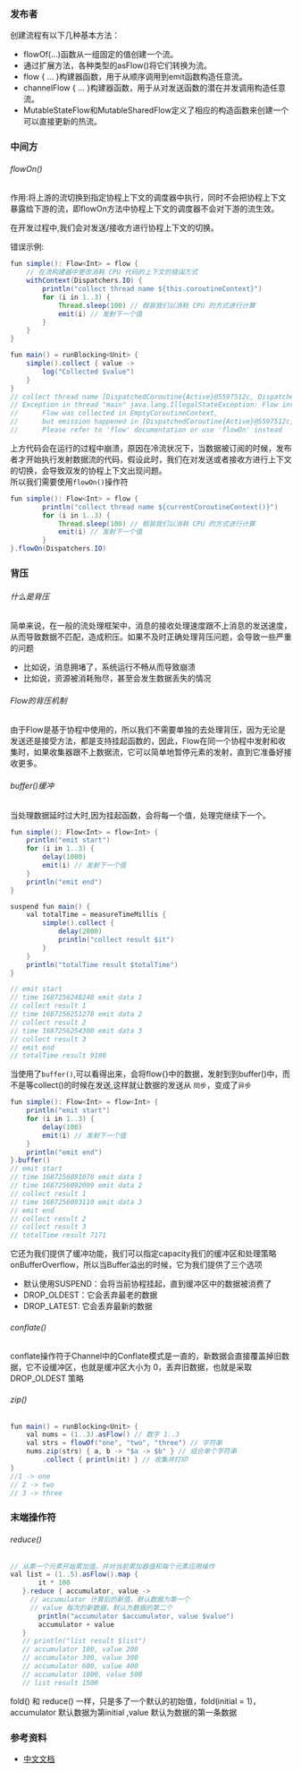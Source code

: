 ### 发布者
创建流程有以下几种基本方法：  
- flowOf(...)函数从一组固定的值创建一个流。
- 通过扩展方法，各种类型的asFlow()将它们转换为流。
- flow { ... }构建器函数，用于从顺序调用到emit函数构造任意流。
- channelFlow { ... }构建器函数，用于从对发送函数的潜在并发调用构造任意流。
- MutableStateFlow和MutableSharedFlow定义了相应的构造函数来创建一个可以直接更新的热流。

### 中间方

###### flowOn()
作用:将上游的流切换到指定协程上下文的调度器中执行，同时不会把协程上下文暴露给下游的流，即flowOn方法中协程上下文的调度器不会对下游的流生效。  

在开发过程中,我们会对发送/接收方进行协程上下文的切换。  

错误示例:
```Java
fun simple(): Flow<Int> = flow {
    // 在流构建器中更改消耗 CPU 代码的上下文的错误方式
    withContext(Dispatchers.IO) {
        println("collect thread name ${this.coroutineContext}")
        for (i in 1..3) {
            Thread.sleep(100) // 假装我们以消耗 CPU 的方式进行计算
            emit(i) // 发射下一个值
        }
    }
}

fun main() = runBlocking<Unit> {
    simple().collect { value ->
        log("Collected $value")
    }
}  
// collect thread name [DispatchedCoroutine{Active}@5597512c, Dispatchers.IO]
// Exception in thread "main" java.lang.IllegalStateException: Flow invariant is violated:
// 		Flow was collected in EmptyCoroutineContext,
// 		but emission happened in [DispatchedCoroutine{Active}@5597512c, Dispatchers.IO].
// 		Please refer to 'flow' documentation or use 'flowOn' instead
```
上方代码会在运行的过程中崩溃，原因在冷流状况下，当数据被订阅的时候，发布者才开始执行发射数据流的代码，假设此时，我们在对发送或者接收方进行上下文的切换，会导致双发的协程上下文出现问题。  
所以我们需要使用`flowOn()`操作符
```Java
fun simple(): Flow<Int> = flow {
        println("collect thread name ${currentCoroutineContext()}")
        for (i in 1..3) {
            Thread.sleep(100) // 假装我们以消耗 CPU 的方式进行计算
            emit(i) // 发射下一个值
        }
}.flowOn(Dispatchers.IO)
```
### 背压
###### 什么是背压
简单来说，在一般的流处理框架中，消息的接收处理速度跟不上消息的发送速度，从而导致数据不匹配，造成积压。如果不及时正确处理背压问题，会导致一些严重的问题

- 比如说，消息拥堵了，系统运行不畅从而导致崩溃
- 比如说，资源被消耗殆尽，甚至会发生数据丢失的情况

###### Flow的背压机制
由于Flow是基于协程中使用的，所以我们不需要单独的去处理背压，因为无论是发送还是接受方法，都是支持挂起函数的，因此，Flow<T>在同一个协程中发射和收集时，如果收集器跟不上数据流，它可以简单地暂停元素的发射，直到它准备好接收更多。

###### buffer()缓冲
当处理数据延时过大时,因为挂起函数，会将每一个值，处理完继续下一个。
```Java
fun simple(): Flow<Int> = flow<Int> {
    println("emit start")
    for (i in 1..3) {
        delay(1000)
        emit(i) // 发射下一个值
    }
    println("emit end")
}

suspend fun main() {
    val totalTime = measureTimeMillis {
        simple().collect {
            delay(2000)
            println("collect result $it")
        }
    }
    println("totalTime result $totalTime")
}

// emit start
// time 1687256248248 emit data 1
// collect result 1
// time 1687256251278 emit data 2
// collect result 2
// time 1687256254300 emit data 3
// collect result 3
// emit end
// totalTime result 9108
```
当使用了`buffer()`,可以看得出来，会将flow{}中的数据，发射到到buffer()中，而不是等collect()的时候在发送,这样就让数据的发送从 `同步`，变成了`异步`   

```Java
fun simple(): Flow<Int> = flow<Int> {
    println("emit start")
    for (i in 1..3) {
        delay(100)
        emit(i) // 发射下一个值
    }
    println("emit end")
}.buffer()
// emit start
// time 1687256091078 emit data 1
// time 1687256092099 emit data 2
// collect result 1
// time 1687256093110 emit data 3
// emit end
// collect result 2
// collect result 3
// totalTime result 7171
```
它还为我们提供了缓冲功能，我们可以指定capacity我们的缓冲区和处理策略onBufferOverflow，所以当Buffer溢出的时候，它为我们提供了三个选项
- 默认使用SUSPEND：会将当前协程挂起，直到缓冲区中的数据被消费了
- DROP_OLDEST：它会丢弃最老的数据
- DROP_LATEST: 它会丢弃最新的数据

###### conflate()
conflate操作符于Channel中的Conflate模式是一直的，新数据会直接覆盖掉旧数据，它不设缓冲区，也就是缓冲区大小为 0，丢弃旧数据，也就是采取 DROP_OLDEST 策略

###### zip()
```Java
fun main() = runBlocking<Unit> {
    val nums = (1..3).asFlow() // 数字 1..3
    val strs = flowOf("one", "two", "three") // 字符串
    nums.zip(strs) { a, b -> "$a -> $b" } // 组合单个字符串
        .collect { println(it) } // 收集并打印
}
//1 -> one
// 2 -> two
// 3 -> three
````


### 末端操作符
###### reduce()
```java
// 从第一个元素开始累加值，并对当前累加器值和每个元素应用操作
val list = (1..5).asFlow().map {
       it * 100
   }.reduce { accumulator, value ->
     // accumulator 计算后的新值，默认数据为第一个
     // value 每次的新数据，默认为数据的第二个
       println("accumulator $accumulator, value $value")
       accumulator + value
   }
   // println("list result $list")
   // accumulator 100, value 200
   // accumulator 300, value 300
   // accumulator 600, value 400
   // accumulator 1000, value 500
   // list result 1500
```
fold() 和 reduce() 一样，只是多了一个默认的初始值，fold(initial = 1)，accumulator 默认数据为第initial
 ,value 默认为数据的第一条数据



### 参考资料
- [中文文档](https://book.kotlincn.net/text/flow.html)
